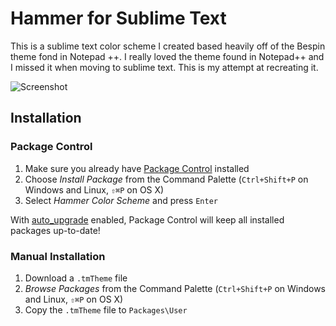 # Hammer for Sublime Text

This is a sublime text color scheme I created based heavily off of the Bespin theme fond in Notepad ++. I really loved the theme found in Notepad++ and I missed it when moving to sublime text. This is my attempt at recreating it.

![Screenshot](https://raw.github.com/jared-christensen/sublime-2-color-scheme-hammer/master/capture.png)

## Installation

### Package Control

1. Make sure you already have [Package Control][5] installed
2. Choose *Install Package* from the Command Palette (`Ctrl+Shift+P` on Windows and Linux, `⇧⌘P` on OS X)
3. Select *Hammer Color Scheme* and press `Enter`

With [auto_upgrade][6] enabled, Package Control will keep all installed packages up-to-date!

### Manual Installation

1. Download a `.tmTheme` file
2. *Browse Packages* from the Command Palette (`Ctrl+Shift+P` on Windows and Linux, `⇧⌘P` on OS X)
3. Copy the `.tmTheme` file to `Packages\User`

[5]: http://wbond.net/sublime_packages/package_control/
[6]: http://wbond.net/sublime_packages/package_control/settings/
